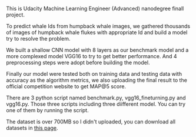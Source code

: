 This is Udacity Machine Learning Engineer (Advanced) nanodegree finall project.

To predict whale Ids from humpback whale images, we gathered thousands of images of humpback whale flukes with appropriate Id and build a model try to resolve the problem. 

We built a shallow CNN model with 8 layers as our benchmark model and a more complexed model VGG16 to try to get better performance. And 4 preprocessing steps were adopt before building the model.

Finally our model were tested both on training data and testing data with accuracy  as the algorithm metrics, we also uploading the final result to the official competition website to get MAP@5 score.

There are 3 python script named benchmark.py, vgg16_fineturning.py and vgg16.py. Those three scripts including three diifferent model. You can try one of them by running the script. 

The dataset is over 700MB so I didn't uploaded, you can download all datasets in [this page](https://www.kaggle.com/c/whale-categorization-playground/data). 
